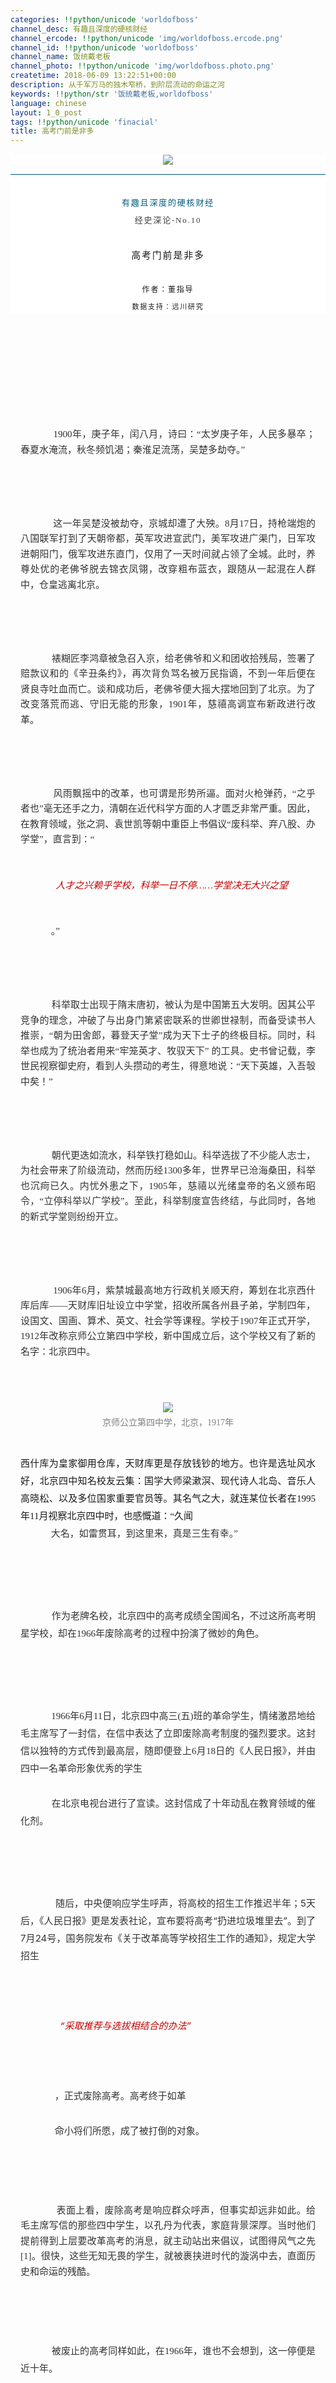 ```yaml
---
categories: !!python/unicode 'worldofboss'
channel_desc: 有趣且深度的硬核财经
channel_ercode: !!python/unicode 'img/worldofboss.ercode.png'
channel_id: !!python/unicode 'worldofboss'
channel_name: 饭统戴老板
channel_photo: !!python/unicode 'img/worldofboss.photo.png'
createtime: 2018-06-09 13:22:51+00:00
description: 从千军万马的独木窄桥，到阶层流动的命运之河
keywords: !!python/str '饭统戴老板,worldofboss'
language: chinese
layout: 1_0_post
tags: !!python/unicode 'finacial'
title: 高考门前是非多
---
```

<div class="rich_media_content" id="js_content">
<section label="Edit by 135editor.com">
<section data-role="outer" label="Powered by 135editor.com" style="">
<section data-role="outer" label="Powered by 135editor.com" style="">
<section class="" powered-by="xiumi.us" style="font-family: 微软雅黑;font-size: 15px;max-width: 100%;box-sizing: border-box;letter-spacing: 1.8px;background-color: rgb(255, 255, 255);word-wrap: break-word !important;">
<p style="text-align: center;">
<img class="" data-ratio="0.7008547008547008" data-src="" data-w="468" src="{{ '/img/3wyMy93vCLJaibAHjN67SkyrMwia6VOxbXficibGuLZmVPKNTcFx1ncWUhJgfrcbZLV2EJeLEC5SUmQ1q67Q7RII1Q..png' | prepend: site.img | replace: '//','/' }}"/>
</p>
</section>
<section class="" powered-by="xiumi.us" style="font-family: 微软雅黑;font-size: 15px;max-width: 100%;box-sizing: border-box;letter-spacing: 1.8px;background-color: rgb(255, 255, 255);word-wrap: break-word !important;">
<section class="" style="margin-top: 6px;margin-bottom: 6px;max-width: 100%;box-sizing: border-box;word-wrap: break-word !important;">
<section class="" style="max-width: 100%;box-sizing: border-box;background-color: rgb(0, 92, 129);height: 1px;word-wrap: break-word !important;">
</section>
</section>
</section>
<section class="" powered-by="xiumi.us" style="font-family: 微软雅黑;font-size: 16px;max-width: 100%;box-sizing: border-box;letter-spacing: 1.8px;background-color: rgb(255, 255, 255);word-wrap: break-word !important;">
<section class="" style="max-width: 100%;box-sizing: border-box;word-wrap: break-word !important;">
<section class="" style="max-width: 100%;box-sizing: border-box;letter-spacing: 1.8px;line-height: 1.5;word-wrap: break-word !important;">
<p style="margin: 5px 16px;max-width: 100%;box-sizing: border-box;min-height: 1em;font-size: 15px;line-height: 1.5em;text-align: center;word-wrap: break-word !important;">
<br/>
</p>
<p style="margin: 5px 16px;max-width: 100%;box-sizing: border-box;min-height: 1em;font-size: 15px;line-height: 1.5em;text-align: center;word-wrap: break-word !important;">
<span style="max-width: 100%;box-sizing: border-box;font-size: 13px;color: #005C81;word-wrap: break-word !important;">
                有趣且深度的硬核财经
               </span>
</p>
<p style="margin: 5px 16px;max-width: 100%;box-sizing: border-box;min-height: 1em;line-height: 1.5em;text-align: center;word-wrap: break-word !important;">
<span style="max-width: 100%;color: #3F3F3F;font-size: 13px;box-sizing: border-box !important;word-wrap: break-word !important;">
                经史深论-No.10
               </span>
</p>
<p style="margin: 5px 16px;max-width: 100%;box-sizing: border-box;min-height: 1em;font-size: 15px;line-height: 1.5em;text-align: center;word-wrap: break-word !important;">
<br/>
</p>
<p style="margin: 5px 16px;max-width: 100%;box-sizing: border-box;min-height: 1em;font-size: 15px;line-height: 1.5em;text-align: center;word-wrap: break-word !important;">
               高考门前是非多
              </p>
<p style="margin: 5px 16px;max-width: 100%;box-sizing: border-box;min-height: 1em;font-size: 15px;line-height: 1.5em;word-wrap: break-word !important;">
<br/>
</p>
<p style="margin: 5px 16px;max-width: 100%;box-sizing: border-box;min-height: 1em;font-size: 15px;line-height: 1.5em;text-align: center;word-wrap: break-word !important;">
<span style="max-width: 100%;box-sizing: border-box;font-size: 12px;word-wrap: break-word !important;">
                作者：董指导
               </span>
</p>
<p style="margin: 5px 16px;max-width: 100%;box-sizing: border-box;min-height: 1em;font-size: 15px;line-height: 1.5em;text-align: center;word-wrap: break-word !important;">
<span style="max-width: 100%;font-size: 11px;letter-spacing: 1.8px;box-sizing: border-box !important;word-wrap: break-word !important;">
                数据支持：远川研究
               </span>
</p>
</section>
</section>
</section>
<p style="font-family: 微软雅黑;font-size: 16px;max-width: 100%;min-height: 1em;box-sizing: border-box !important;word-wrap: break-word !important;">
<br/>
</p>
<p style="font-family: 微软雅黑;font-size: 16px;max-width: 100%;min-height: 1em;box-sizing: border-box !important;word-wrap: break-word !important;">
<br/>
</p>
<p style="font-family: 微软雅黑;font-size: 16px;max-width: 100%;min-height: 1em;box-sizing: border-box !important;word-wrap: break-word !important;">
<br/>
</p>
<p style="font-family: 微软雅黑;font-size: 16px;margin: 5px 16px 10px;line-height: 1.75em;text-align: justify;">
<br/>
</p>
<p style="font-family: 微软雅黑;margin: 5px 16px 10px;line-height: 1.75em;text-align: justify;">
<span style="color: rgb(51, 51, 51);font-size: 15px;white-space: pre-wrap;">
             1900年，庚子年，闰八月，诗曰：“太岁庚子年，人民多暴卒；春夏水淹流，秋冬频饥渴；秦淮足流荡，吴楚多劫夺。”
            </span>
</p>
<p style="font-family: 微软雅黑;margin: 5px 16px 10px;line-height: 1.75em;text-align: justify;">
<br/>
</p>
<p style="font-family: 微软雅黑;margin: 5px 16px 10px;line-height: 1.75em;text-align: justify;">
<span style="color: rgb(51, 51, 51);font-size: 15px;white-space: pre-wrap;">
             这一年吴楚没被劫夺，京城却遭了大殃。8月17日，持枪端炮的八国联军打到了天朝帝都，英军攻进宣武门，美军攻进广渠门，日军攻进朝阳门，俄军攻进东直门，仅用了一天时间就占领了全城。此时，养尊处优的老佛爷脱去锦衣凤翎，改穿粗布蓝衣，跟随从一起混在人群中，仓皇逃离北京。
            </span>
</p>
<p style="font-family: 微软雅黑;margin: 5px 16px 10px;line-height: 1.75em;text-align: justify;">
<br/>
</p>
<p style="font-family: 微软雅黑;margin: 5px 16px 10px;line-height: 1.75em;text-align: justify;">
<span style="color: rgb(51, 51, 51);font-size: 15px;white-space: pre-wrap;">
             裱糊匠李鸿章被急召入京，给老佛爷和义和团收拾残局，签署了赔款议和的《辛丑条约》，再次背负骂名被万民指谪，不到一年后便在贤良寺吐血而亡。谈和成功后，老佛爷便大摇大摆地回到了北京。为了改变落荒而逃、守旧无能的形象，1901年，慈禧高调宣布新政进行改革。
            </span>
</p>
<p style="font-family: 微软雅黑;margin: 5px 16px 10px;line-height: 1.75em;text-align: justify;">
<br/>
</p>
<p style="font-family: 微软雅黑;margin: 5px 16px 10px;line-height: 1.75em;text-align: justify;">
<span style="color: rgb(51, 51, 51);font-size: 15px;white-space: pre-wrap;">
             风雨飘摇中的改革，也可谓是形势所逼。面对火枪弹药，“之乎者也”毫无还手之力，清朝在近代科学方面的人才匮乏非常严重。因此，在教育领域，张之洞、袁世凯等朝中重臣上书倡议“废科举、弃八股、办学堂”，直言到：“
             <span style="color: rgb(192, 0, 0);">
<em>
               人才之兴赖乎学校，科举一日不停……学堂决无大兴之望
              </em>
</span>
             。”
            </span>
</p>
<p style="font-family: 微软雅黑;margin: 5px 16px 10px;line-height: 1.75em;text-align: justify;">
<br/>
</p>
<p style="font-family: 微软雅黑;margin: 5px 16px 10px;line-height: 1.75em;text-align: justify;">
<span style="color: rgb(51, 51, 51);font-size: 15px;white-space: pre-wrap;">
             科举取士出现于隋末唐初，被认为是中国第五大发明。因其公平竞争的理念，冲破了与出身门第紧密联系的世卿世禄制，而备受读书人推崇，“朝为田舍郎，暮登天子堂”成为天下士子的终极目标。同时，科举也成为了统治者用来“牢笼英才、牧驭天下” 的工具。史书曾记载，李世民视察御史府，看到人头攒动的考生，得意地说：“天下英雄，入吾彀中矣！”
            </span>
</p>
<p style="font-family: 微软雅黑;margin: 5px 16px 10px;line-height: 1.75em;text-align: justify;">
<br/>
</p>
<p style="font-family: 微软雅黑;margin: 5px 16px 10px;line-height: 1.75em;text-align: justify;">
<span style="color: rgb(51, 51, 51);font-size: 15px;white-space: pre-wrap;">
             朝代更迭如流水，科举铁打稳如山。科举选拔了不少能人志士，为社会带来了阶级流动，然而历经1300多年，世界早已沧海桑田，科举也沉疴已久。内忧外患之下，1905年，慈禧以光绪皇帝的名义颁布昭令，“立停科举以广学校”。至此，科举制度宣告终结，与此同时，各地的新式学堂则纷纷开立。
            </span>
</p>
<p style="font-family: 微软雅黑;margin: 5px 16px 10px;line-height: 1.75em;text-align: justify;">
<br/>
</p>
<p style="font-family: 微软雅黑;margin: 5px 16px 10px;line-height: 1.75em;text-align: justify;">
<span style="color: rgb(51, 51, 51);font-size: 15px;white-space: pre-wrap;">
             1906年6月，紫禁城最高地方行政机关顺天府，筹划在北京西什库后库——天财库旧址设立中学堂，招收所属各州县子弟，学制四年，设国文、国画、算术、英文、社会学等课程。学校于1907年正式开学，1912年改称京师公立第四中学校，新中国成立后，这个学校又有了新的名字：北京四中。
            </span>
</p>
<p style="font-family: 微软雅黑;margin: 5px 16px 10px;line-height: 1.75em;text-align: justify;">
<br/>
</p>
<p style="font-family: 微软雅黑;font-size: 16px;margin: 5px 16px;text-align: center;line-height: normal;">
<img class="" data-ratio="0.6389891696750902" data-src="" data-w="554" src="{{ '/img/3wyMy93vCLJaibAHjN67SkyrMwia6VOxbXssbvfeU9tbK7tcto8kkqLu8YLZI4KMugclan4VrdJYfUfvwgibwW6ug..png' | prepend: site.img | replace: '//','/' }}"/>
</p>
<p style="font-family: 微软雅黑;font-size: 16px;margin: 5px 16px;text-align: center;line-height: normal;">
<span style="color: rgb(127, 127, 127);font-size: 14px;">
             京师公立第四中学，北京，1917年
            </span>
</p>
<p style="font-family: 微软雅黑;font-size: 16px;margin: 5px 16px 10px;line-height: 1.75em;text-align: justify;">
<br/>
</p>
<p style="font-family: 微软雅黑;font-size: 16px;margin: 5px 16px 10px;line-height: 1.75em;text-align: justify;">
<span style="font-size: 15px;">
             西什库为皇家御用仓库，天财库更是存放钱钞的地方。也许是选址风水好，北京四中知名校友云集：国学大师梁漱溟、现代诗人北岛、音乐人高晓松、以及多位国家重要官员等。其名气之大，就连某位长者在1995年11月视察北京四中时，也感慨道：“久闻
            </span>
<span style="color: rgb(51, 51, 51);font-size: 15px;white-space: pre-wrap;">
             大名，如雷贯耳，到这里来，真是三生有幸。”
            </span>
</p>
<p style="font-family: 微软雅黑;font-size: 16px;margin: 5px 16px 10px;line-height: 1.75em;text-align: justify;">
<br/>
</p>
<p style="font-family: 微软雅黑;font-size: 16px;margin: 5px 16px 10px;line-height: 1.75em;text-align: justify;">
<span style="color: rgb(51, 51, 51);font-size: 15px;white-space: pre-wrap;">
             作为老牌名校，北京四中的高考成绩全国闻名，不过这所高考明星学校，却在1966年废除高考的过程中扮演了微妙的角色。
            </span>
</p>
<p style="font-family: 微软雅黑;font-size: 16px;margin: 5px 16px 10px;line-height: 1.75em;text-align: justify;">
<br/>
</p>
<p style="font-family: 微软雅黑;font-size: 16px;margin: 5px 16px 10px;line-height: 1.75em;text-align: justify;">
<span style="color: rgb(51, 51, 51);font-size: 15px;white-space: pre-wrap;">
             1966年6月11日，北京四中高三(五)班的革命学生，情绪激昂地给毛主席写了一封信，在信中表达了立即废除高考制度的强烈要求。这封信以独特的方式传到最高层，随即便登上6月18日的《人民日报》，并由四中一名革命形象优秀的学生
            </span>
<span style="color: rgb(51, 51, 51);font-size: 15px;white-space: pre-wrap;">
             在北京电视台进行了宣读。这封信成了十年动乱在教育领域的催化剂。
            </span>
</p>
<p style="font-family: 微软雅黑;font-size: 16px;margin: 5px 16px 10px;line-height: 1.75em;text-align: justify;">
<br/>
</p>
<p style="font-size: 16px;margin: 5px 16px 10px;line-height: 1.75em;text-align: justify;">
<span style="color: rgb(51, 51, 51);font-size: 15px;white-space: pre-wrap;">
             随后，中央便响应学生呼声，将高校的招生工作推迟半年；5天后，《人民日报》更是发表社论，宣布要将高考“扔进垃圾堆里去”。到了7月24号，国务院发布《关于改革高等学校招生工作的通知》，规定大学招生
            </span>
<span style="color: rgb(51, 51, 51);font-size: 15px;white-space: pre-wrap;">
<span style="font-size: 15px;white-space: pre-wrap;color: rgb(192, 0, 0);">
<em>
               “采取推荐与选拔相结合的办法”
              </em>
</span>
</span>
<span style="color: rgb(51, 51, 51);font-size: 15px;white-space: pre-wrap;">
             ，正式废除高考。高考终于如革
            </span>
<span style="color: rgb(51, 51, 51);font-size: 15px;white-space: pre-wrap;">
             命小将们所愿，成了被打倒的对象。
            </span>
</p>
<p style="font-family: 微软雅黑;font-size: 16px;margin: 5px 16px 10px;line-height: 1.75em;text-align: justify;">
<br/>
</p>
<p style="font-family: 微软雅黑;margin: 5px 16px 10px;line-height: 1.75em;text-align: justify;">
<span style="color:#333333;">
<span style="font-size: 15px;white-space: pre-wrap;">
              表面上看，废除高考是响应群众呼声，但事实却远非如此。给毛主席写信的那些四中学生，以孔丹为代表，家庭背景深厚。当时他们提前得到上层要改革高考的消息，就主动站出来倡议，试图得风气之先[1]。很快，这些无知无畏的学生，就被裹挟进时代的漩涡中去，直面历史和命运的残酷。
             </span>
</span>
</p>
<p style="font-family: 微软雅黑;font-size: 16px;margin: 5px 16px 10px;line-height: 1.75em;text-align: justify;">
<br/>
</p>
<p style="font-family: 微软雅黑;font-size: 16px;margin: 5px 16px 10px;line-height: 1.75em;text-align: justify;">
<span style="color: rgb(51, 51, 51);font-size: 15px;white-space: pre-wrap;">
             被废止的高考同样如此，在1966年，谁也不会想到，这一停便是近十年。
            </span>
</p>
<p style="font-family: 微软雅黑;font-size: 16px;margin: 5px 16px 10px;line-height: 1.75em;text-align: justify;">
<br/>
</p>
<p style="font-family: 微软雅黑;font-size: 16px;margin: 5px 16px 10px;line-height: 1.75em;text-align: justify;">
<br/>
</p>
<p style="font-family: 微软雅黑;font-size: 16px;margin: 5px 16px 10px;line-height: 1.75em;text-align: justify;">
<br/>
</p>
<p style="font-family: 微软雅黑;margin: 5px 16px 10px;text-align: center;line-height: normal;">
<span style="color:#c00000;">
<span style="font-size: 15px;">
              1
             </span>
</span>
</p>
<p style="font-family: 微软雅黑;font-size: 16px;margin: 5px 16px 10px;line-height: normal;">
<br/>
</p>
<p style="font-family: 微软雅黑;font-size: 16px;margin: 5px 16px 10px;line-height: normal;">
<br/>
</p>
<p style="font-family: 微软雅黑;font-size: 16px;margin: 5px 16px 10px;line-height: 1.75em;text-align: justify;">
<br/>
</p>
<p style="font-family: 微软雅黑;font-size: 16px;margin: 5px 1em 10px;text-align: justify;line-height: 1.75em;">
<span style="font-size: 15px;">
             1977年7月21日，邓小平正式恢复职务，便迅速在8月4日召开了一场“科学和教育工作座谈会”。
            </span>
</p>
<p style="font-family: 微软雅黑;font-size: 16px;margin: 5px 1em 10px;text-align: justify;line-height: 1.75em;">
<br/>
</p>
<p style="font-family: 微软雅黑;font-size: 16px;margin: 5px 1em 10px;text-align: justify;line-height: 1.75em;">
<span style="font-size: 15px;">
             座谈会邀请的大多数是科教界名人，武汉大学的副教授查全性，也被邀请到会。査全性研究方向是电化学，其著作《电极过程动力学导论》堪称电化学的“圣经”，被无数学生跪啃。点名邀请他的正是时任高等教育司司长的刘道玉，而此时査全性并不知道，刘道玉居然是比自己晚八年毕业的化学系师弟。
            </span>
</p>
<p style="font-family: 微软雅黑;font-size: 16px;margin: 5px 16px 10px;line-height: 1.75em;text-align: justify;">
<br/>
</p>
<p style="font-family: 微软雅黑;margin: 5px 1em 10px;line-height: 1.75em;text-align: justify;">
<span style="font-size: 15px;">
             当査全性在座谈会上听到邓小平批评清华新生文化素质差，被强烈刺激到了，于是主动发言，狂批当时的招生制度并谏言恢复高考，言辞激烈。
            </span>
</p>
<p style="font-family: 微软雅黑;margin: 5px 1em 10px;line-height: 1.75em;text-align: justify;">
<span style="font-size: 15px;">
</span>
</p>
<p style="font-family: 微软雅黑;margin: 5px 1em 10px;line-height: 1.75em;text-align: justify;">
<span style="font-size: 15px;">
             在十年动乱期间，高校的招生工作主要依靠 “自愿报考，群众推荐，领导批准，学校复查”十六字方针。这里面，
             <span style="font-size: 15px;text-align: justify;">
              “领导批准”自然成为了最硬的指标。
             </span>
</span>
</p>
<p style="font-family: 微软雅黑;margin: 5px 1em 10px;line-height: 1.75em;text-align: justify;">
<br/>
</p>
<p style="font-family: 微软雅黑;margin: 5px 1em 10px;line-height: 1.75em;text-align: justify;">
<span style="font-size: 15px;">
             这葫芦里到底是什么药，见惯了此类套路的老百姓心里是有B数的。1973年，日后创办万科的王石从军队复员，来到郑州铁路局水电段做工人，彼时他父亲正在柳州铁路局担任领导。工作不到一年后，工人王石就拿到了整个郑州局两个推荐上大学名额中的一个，顺利入读兰州铁道学院，你说巧不巧？
            </span>
</p>
<p style="font-family: 微软雅黑;margin: 5px 1em 10px;line-height: 1.75em;text-align: justify;">
<span style="font-size: 15px;">
</span>
</p>
<p style="font-family: 微软雅黑;margin: 5px 1em 10px;line-height: 1.75em;text-align: justify;">
<span style="font-size: 15px;">
             査全性在会上郑重建议：“只争朝夕，今年能办的事就不要拖到明年办。”他的话准确而有力地击中了邓小平的心弦。在开会之
            </span>
<span style="font-size: 15px;">
             前，邓小平已经计划从1978年起恢复高考，而专家们对高考的强烈期待，更是给了他充足的信心。总设计师当机立断，让坐在旁边的教育部长刘西尧追回已经发出的招生文件，重新组织统一考试。
            </span>
</p>
<p style="font-family: 微软雅黑;margin: 5px 1em 10px;line-height: 1.75em;text-align: justify;">
<br/>
</p>
<p style="font-family: 微软雅黑;margin: 5px 1em 10px;line-height: 1.75em;text-align: justify;">
<span style="font-size: 15px;">
             为了筹备这次考试，教育部硬生生地把1977年的高考，从8月份推迟到了12月份举行，也这是新中国成立之后唯一的一次在冬天举行的高考。另外，教育部的官员们发现整个国家居然连印试卷的纸都不够用，国家紧急抽调印刷《毛泽东选集》第五卷的纸张，才把高考试卷印出来。
            </span>
</p>
<p style="font-family: 微软雅黑;margin: 5px 1em 10px;line-height: 1.75em;text-align: justify;">
<br/>
</p>
<p style="font-family: 微软雅黑;margin: 5px 1em 10px;line-height: 1.75em;text-align: justify;">
<span style="font-size: 15px;">
             昔日领袖的思想语录，变成一张张考卷，承载着被耽误青春的一代青年们的希望，发往全国各地。
            </span>
</p>
<p style="font-family: 微软雅黑;margin: 5px 1em 10px;line-height: 1.75em;text-align: justify;">
<span style="font-size: 15px;">
</span>
</p>
<p style="font-family: 微软雅黑;margin: 5px 1em 10px;line-height: 1.75em;text-align: justify;">
<span style="font-size: 15px;">
             十年积压，使1977的高考成为中国竞争最激烈的一届，报考人数是570万，录取考生27.3万，4.7%成为了高考历史上最低的录取率。尽管如此，对于广大学生而言，这仍是一股暖流。1984年，这批赶上了改变命运第一次机遇的大学生们，在国庆阅兵时打出了“小平您好”的标语。
            </span>
</p>
<p style="font-family: 微软雅黑;margin: 5px 1em 10px;line-height: 1.75em;text-align: justify;">
<br/>
</p>
<p style="font-family: 微软雅黑;margin: 5px 1em 10px;line-height: 1.75em;text-align: justify;">
<span style="font-size: 15px;">
             历代王朝的经验告诉我们，“开科取士”是稳定和笼络全国知识青年的最有效手段。而对于邓小平而言，1977年恢复高考，已经不是他第一次试图修复这套阶层流动机制了。
            </span>
</p>
<p style="font-family: 微软雅黑;margin: 5px 1em 10px;line-height: 1.75em;text-align: justify;">
<span style="font-size: 15px;">
</span>
</p>
<p style="font-family: 微软雅黑;margin: 5px 1em 10px;line-height: 1.75em;text-align: justify;">
<span style="font-size: 15px;">
             早在1973年，邓小平从江西回到北京主持国务院工作，便对采取推荐和选拔工农兵上大学的规定进行了修订，增加了“文化考试”的内容，试图恢复用知识选拔人才的制度。这时候出现了两个代表性的人物：
             <em>
<span style="font-size: 15px;color: rgb(192, 0, 0);">
               “白卷英雄”张铁生
              </span>
</em>
             和
             <em>
<span style="font-size: 15px;color: rgb(192, 0, 0);">
               “满分落榜”沈志华
              </span>
</em>
             。
            </span>
</p>
<p style="font-family: 微软雅黑;margin: 5px 1em 10px;line-height: 1.75em;text-align: justify;">
<br/>
</p>
<p style="font-family: 微软雅黑;margin: 5px 1em 10px;line-height: 1.75em;text-align: justify;">
<span style="font-size: 15px;">
             1973年，正在辽宁省
             <span style="font-size: 15px;text-align: justify;">
              兴城县
             </span>
             白塔公社枣山大队插队的张铁生，凭借一向突出的表现，赢得了这一年这次参加大学招生文化考试的机会。
            </span>
<span style="font-size: 15px;">
             由于张铁生从初中毕业后便中断学习，参加了劳动，因此，在最后一场理化考试中，整张试卷题他只会做3道小题，其余一片空白。
            </span>
</p>
<p style="font-family: 微软雅黑;margin: 5px 1em 10px;line-height: 1.75em;text-align: justify;">
<br/>
</p>
<p style="text-align: center;">
<img class="" data-copyright="0" data-ratio="0.66" data-s="300,640" data-src="" data-type="jpeg" data-w="500" src="{{ '/img/3wyMy93vCLJaibAHjN67SkyrMwia6VOxbXiagdsZ4iaw9U4tC2Ng8OZs7icFOnlIcK6jkZsFQScr3GVFjYjM23qBkPg.jpeg' | prepend: site.img | replace: '//','/' }}" style=""/>
</p>
<p style="text-align: center;">
<span style="color: rgb(127, 127, 127);font-family: 微软雅黑;text-align: center;font-size: 15px;">
             白卷英雄张铁生
            </span>
<span style="color: rgb(127, 127, 127);font-family: 微软雅黑;font-size: 14px;text-align: center;">
             ，辽宁，1974年
            </span>
</p>
<p style="font-family: 微软雅黑;margin: 5px 1em 10px;line-height: 1.75em;text-align: justify;">
<br/>
</p>
<p style="font-family: 微软雅黑;margin: 5px 1em 10px;line-height: 1.75em;text-align: justify;">
<span style="font-size: 15px;">
             但是，为了把握这次考试机会，他在考卷背面给“尊敬的领导”写了一封信：“今天的物理化学考题，虽然很浅，但我印象也浅，有两天的复习时间，我是能有保证把它答满分。我所理想和要求的，希望各级领导在这次入考学生之中，能对我这个小队长加以考虑为盼！”
            </span>
</p>
<p style="font-family: 微软雅黑;margin: 5px 1em 10px;line-height: 1.75em;text-align: justify;">
<span style="font-size: 15px;">
</span>
</p>
<p style="font-family: 微软雅黑;margin: 5px 1em 10px;line-height: 1.75em;text-align: justify;">
<span style="font-size: 15px;">
             这分明是一张“我强有实力，我弱有原因“的“感情牌”。然而，这封信却被四人帮利用，删改之后成为了一张批斗邓小平的“政治牌”。之后，张铁生受到了江青的接待，被选为人大常委，到处做报告，做演讲，以“白卷英雄”的方式改变了自己的命运。邓小平和文化考试也被批为“资产阶级向无产阶级的反扑、反攻倒算”，再次受到冷落。
            </span>
</p>
<p style="font-family: 微软雅黑;margin: 5px 1em 10px;line-height: 1.75em;text-align: justify;">
<span style="font-size: 15px;">
</span>
</p>
<p style="font-family: 微软雅黑;margin: 5px 1em 10px;line-height: 1.75em;text-align: justify;">
<span style="font-size: 15px;">
             电影《决裂》很好地展现了这一段招生历史。一名大学校长前往农村招生，当场录取了一位读过一年初中的公社铁匠等，并高举着铁匠的双手倡议到：
            </span>
<em style="color: rgb(192, 0, 0);text-align: center;">
<span style="font-size: 15px;">
              这一手老茧，就是上大学的资格。
             </span>
</em>
<span style="font-size: 15px;">
             这句话在几十年后的理工科学生听来，别有一番滋味，他们一直认为：先有了上大学的资格，才会练就一手老茧。
            </span>
</p>
<p style="font-family: 微软雅黑;font-size: 16px;margin: 5px 16px 10px;line-height: 1.75em;text-align: justify;">
<br/>
</p>
<p style="font-family: 微软雅黑;font-size: 16px;margin: 5px 16px;text-align: center;line-height: normal;">
<img class="" data-ratio="0.7008547008547008" data-src="" data-w="468" src="{{ '/img/3wyMy93vCLJaibAHjN67SkyrMwia6VOxbXficibGuLZmVPKNTcFx1ncWUhJgfrcbZLV2EJeLEC5SUmQ1q67Q7RII1Q..png' | prepend: site.img | replace: '//','/' }}"/>
</p>
<p style="font-family: 微软雅黑;font-size: 16px;margin: 5px 16px;text-align: center;line-height: normal;">
<span style="color: rgb(127, 127, 127);font-family: 微软雅黑;font-size: 14px;text-align: center;">
<span style="font-family: 微软雅黑;font-size: 15px;text-align: justify;">
              《决裂》
             </span>
             ，李文化，1975年
            </span>
</p>
<p style="font-family: 微软雅黑;font-size: 16px;margin: 5px 16px 10px;line-height: 1.75em;text-align: justify;">
<span style="color: rgb(127, 127, 127);font-family: 微软雅黑;font-size: 14px;text-align: center;">
<br/>
</span>
</p>
<p style="font-family: 微软雅黑;margin: 5px 1em 10px;line-height: 1.75em;text-align: justify;">
<span style="font-size: 15px;">
             这一年高分考生成为了烫手山芋，无校敢收。毕业于北京四中的高分少年沈志华便是其中之一。
            </span>
</p>
<p style="font-family: 微软雅黑;margin: 5px 1em 10px;line-height: 1.75em;text-align: justify;">
<br/>
</p>
<p style="font-family: 微软雅黑;margin: 5px 1em 10px;line-height: 1.75em;text-align: justify;">
<span style="font-size: 15px;">
             当年他报考清华大学，各门功课都考了京津唐电力系统的第一名，数学单科满分。清华大学招生办的老师亲自上门，说沈志华你考得太好了，现在就缺你这样的人才。然而，等待沈志华的不是录取，而是被批，“你考得这么好，就是‘白专’道路。还会英语，崇洋媚外。”而厂里有个四门功课共考15分的工人最终上了清华。
            </span>
</p>
<p style="font-family: 微软雅黑;margin: 5px 1em 10px;line-height: 1.75em;text-align: justify;">
<br/>
</p>
<p style="font-family: 微软雅黑;margin: 5px 1em 10px;line-height: 1.75em;text-align: justify;">
<span style="font-size: 15px;">
             倒回到1966年，沈志华正在北京四中读初三，比给毛主席写信废止高考的学长孔丹矮了三级，但两人的命运却很类似：文革开始后，沈志华去外地串联了一圈，回家后发现自己母亲被抓了，父亲也
            </span>
<span style="font-size: 15px;">
             被审查；孔丹比他更惨，父亲孔原是中央调查部部长，被四人帮投入监狱，母亲许明是周恩来秘书，服安眠药自杀。
            </span>
</p>
<p style="font-family: 微软雅黑;margin: 5px 1em 10px;line-height: 1.75em;text-align: justify;">
<span style="font-size: 15px;">
</span>
</p>
<p style="font-family: 微软雅黑;margin: 5px 1em 10px;line-height: 1.75em;text-align: justify;">
<span style="font-size: 15px;">
             只有被裹挟进历史中，一个人才会知道个体命运的脆弱，在北京四中革命小将写出那封倡议废止高考的信时，他们并不知道自己的命运也会被反噬。
            </span>
</p>
<p style="font-family: 微软雅黑;margin: 5px 1em 10px;line-height: 1.75em;text-align: justify;">
<span style="font-size: 15px;">
<br/>
</span>
</p>
<p style="font-family: 微软雅黑;margin: 5px 1em 10px;line-height: 1.75em;text-align: justify;">
<span style="font-size: 15px;">
             孔丹和沈志华因为十年动乱，都没有读过大学，他们在动乱结束后，都直接考上了中国社科院的研究生，前者师从经济学家吴敬琏，最后做到中信集团董事长；后者师从历史学家齐世荣，成为一名著名的历史学者。
            </span>
<span style="font-size: 15px;">
             而昔日“白卷英雄”张铁生，则足足做了十五年的牢。
            </span>
</p>
<p style="font-family: 微软雅黑;margin: 5px 1em 10px;line-height: 1.75em;text-align: justify;">
<br/>
</p>
<p style="font-family: 微软雅黑;margin: 5px 1em 10px;line-height: 1.75em;text-align: justify;">
<span style="font-size: 15px;">
</span>
</p>
<p style="font-family: 微软雅黑;margin: 5px 1em 10px;line-height: 1.75em;text-align: justify;">
<br/>
</p>
<p style="font-family: 微软雅黑;margin: 5px 1em 10px;line-height: 1.75em;text-align: center;">
<span style="font-size: 15px;color: rgb(192, 0, 0);">
             2
            </span>
</p>
<p style="font-family: 微软雅黑;margin: 5px 1em 10px;line-height: 1.75em;text-align: justify;">
<span style="font-size: 15px;">
</span>
</p>
<p style="font-family: 微软雅黑;margin: 5px 1em 10px;line-height: 1.75em;text-align: justify;">
<br/>
</p>
<p style="font-family: 微软雅黑;margin: 5px 1em 10px;line-height: 1.75em;text-align: justify;">
<br/>
</p>
<p style="font-family: 微软雅黑;margin: 5px 1em 10px;line-height: 1.75em;text-align: justify;">
<span style="font-size: 15px;">
             1978年5月，北京电影学院开始招收第一批本科生，包括摄影专业。此时张艺谋正在陕西第八棉纺织厂工会，负责海报、拍照等宣传工作。这一年张艺谋28岁，超过年限的他仅报名就很折腾。两次前往北京报名，两次碰壁。幸而作品获得了专家和领导的好评，但是也在文化部十余次重要批示下，北影摄影系才破格录取了张艺谋，允许其旁听。
            </span>
</p>
<p style="font-family: 微软雅黑;margin: 5px 1em 10px;line-height: 1.75em;text-align: justify;">
<span style="font-size: 15px;">
</span>
</p>
<p style="font-family: 微软雅黑;margin: 5px 1em 10px;line-height: 1.75em;text-align: justify;">
<span style="font-size: 15px;">
             当多年后被问到为何如此坚定时，张艺谋坦然到：“
             <span style="font-size: 15px;text-align: justify;">
              其实，我当初想要上大学的目的很简单，就是为了谋出路，再实际点儿说就是得到免费教育，包分配。只要是大学生出身，地位就不一样。1982年，我从学校毕业，被分配到广西电影制片厂。这时候，我的人生才再次开始。
             </span>
             ”
            </span>
</p>
<p style="font-family: 微软雅黑;margin: 5px 1em 10px;line-height: 1.75em;text-align: justify;">
<span style="font-size: 15px;">
</span>
</p>
<p style="font-family: 微软雅黑;margin: 5px 1em 10px;line-height: 1.75em;text-align: justify;">
<span style="font-size: 15px;">
             诚然，1951年，我国实行计划经济时代，高等教育也是如此。国家明确规定
             <em>
<span style="font-size: 15px;color: rgb(192, 0, 0);">
               “高等学校的学生费用由国家承担，毕业的工作也由政府分配”
              </span>
</em>
             。而1983年出台的部分高校定向招生定向分配，更是让考生拿到录取通知书，就知道工作单位，可以从容安排学区房、对象等人生大事。
            </span>
</p>
<p style="font-family: 微软雅黑;margin: 5px 1em 10px;line-height: 1.75em;text-align: justify;">
<span style="font-size: 15px;">
</span>
</p>
<p style="font-family: 微软雅黑;margin: 5px 1em 10px;line-height: 1.75em;text-align: justify;">
<span style="font-size: 15px;">
             上学不花钱，毕业包分配，还能混干部，这使得高考成为了亮闪闪的金拱门，但这种好日子没持续多少久。
            </span>
</p>
<p style="font-family: 微软雅黑;margin: 5px 1em 10px;line-height: 1.75em;text-align: justify;">
<br/>
</p>
<p style="font-family: 微软雅黑;margin: 5px 1em 10px;line-height: 1.75em;text-align: justify;">
<span style="font-size: 15px;">
             首先退出历史舞台的是“包分配”。1993年，国务院出台了《中国教育改革和发展纲要》，强调推行“自主择业”的就业制度。1994年国务院、1995年教委均再次出台了实施意见，推动决心之大可见一斑。到了1996年，“包分配”被正式取消。
            </span>
</p>
<p style="font-family: 微软雅黑;margin: 5px 1em 10px;line-height: 1.75em;text-align: justify;">
<span style="font-size: 15px;">
</span>
</p>
<p style="font-family: 微软雅黑;margin: 5px 1em 10px;line-height: 1.75em;text-align: justify;">
<span style="font-size: 15px;">
             接下来取消的就是“免学费”。从1979年起国家财政便处于长期的赤字状态，开源节流已经成为各部门领导的重要思考内容，教育行业也不例外。
            </span>
<span style="font-size: 15px;">
             1984年，高校实行了收费接受委托培养学生的计划，而1985年则推出了接受分数偏低自费生的“双轨制”，开始摸索起收费办学的路子来。
            </span>
</p>
<p style="font-family: 微软雅黑;margin: 5px 1em 10px;line-height: 1.75em;text-align: justify;">
<br/>
</p>
<p style="font-family: 微软雅黑;margin: 5px 1em 10px;line-height: 1.75em;text-align: justify;">
<span style="font-size: 15px;">
<img class="" data-ratio="0.5786924939467313" data-src="" data-w="826" src="{{ '/img/3wyMy93vCLJaibAHjN67SkyrMwia6VOxbX9NCl7WevqnvpBHEQSKD3XDaCCrSLIGsRob8bUoSicWic9TvZGzeiaJn4A..png' | prepend: site.img | replace: '//','/' }}" title=""/>
</span>
</p>
<p style="font-family: 微软雅黑;margin: 5px 1em 10px;line-height: 1.75em;text-align: justify;">
<br/>
</p>
<p style="font-family: 微软雅黑;margin: 5px 1em 10px;line-height: 1.75em;text-align: justify;">
<span style="font-size: 15px;">
             钱能解决的地方必然有腐败和争议。自费生很快也受到了社会的舆论压力，“分数不够用钱来凑”，“上大学靠爸爸”的口号也再次流传起来。但这不是事儿，主要矛盾仍是大学缺钱，财政力薄。于是，在1993年的纲要中提出，“高等教育非义务教育，学生上大学均应交费”，并在1998年的《高等教育法》中以法律确认。
            </span>
</p>
<p style="font-family: 微软雅黑;margin: 5px 1em 10px;line-height: 1.75em;text-align: justify;">
<span style="font-size: 15px;">
</span>
</p>
<p style="font-family: 微软雅黑;margin: 5px 1em 10px;line-height: 1.75em;text-align: justify;">
<span style="font-size: 15px;">
             依法收费成为了学校的圣旨，潘多拉盒子一旦被打开就无法控制。
            </span>
</p>
<p style="font-family: 微软雅黑;margin: 5px 1em 10px;line-height: 1.75em;text-align: justify;">
<br/>
</p>
<p style="font-family: 微软雅黑;margin: 5px 1em 10px;line-height: 1.75em;text-align: justify;">
<span style="font-size: 15px;">
             1992年公立高校计划内学生的学费为208元/人（计划内国家负责），新规出台的当年全国高校学费平均便达到了610元/人，而2015年更
            </span>
<span style="font-size: 15px;">
             是达到了5000元/人，较1992年增长24倍。而同时期人均GDP从2334元增长到50251元，增长21.5倍；农村人均年收入从784元增长
            </span>
<span style="font-size: 15px;">
             到10772元，增长13.7倍；城镇人均年收入从2026元增长到31195元，增长15.4倍。
            </span>
</p>
<p style="font-family: 微软雅黑;margin: 5px 1em 10px;line-height: 1.75em;text-align: justify;">
<span style="font-size: 15px;">
</span>
</p>
<p style="font-family: 微软雅黑;margin: 5px 1em 10px;line-height: 1.75em;text-align: justify;">
<span style="font-size: 15px;">
<img class="" data-ratio="0.58125" data-src="" data-w="800" src="{{ '/img/3wyMy93vCLJaibAHjN67SkyrMwia6VOxbXkz7wibCvB7nPVBG6U0apKcSztB8Pl3VcYP6gU2ZhaLOxxICZAMc7PKA..png' | prepend: site.img | replace: '//','/' }}" title=""/>
</span>
</p>
<p style="font-family: 微软雅黑;margin: 5px 1em 10px;line-height: 1.75em;text-align: justify;">
<br/>
</p>
<p style="font-family: 微软雅黑;margin: 5px 1em 10px;line-height: 1.75em;text-align: justify;">
<span style="font-size: 15px;">
             也就是说， 从1992年的农村大学生上学不花钱，发展到了2015年一个农村家庭全家不吃不喝不动弹的情况下，才能供一个大学生在大学里蹲着不吃不喝不动弹两年。
            </span>
</p>
<p style="font-family: 微软雅黑;font-size: 16px;margin: 5px 1em 10px;line-height: 1.75em;text-align: justify;">
<br/>
</p>
<p style="font-family: 微软雅黑;margin: 5px 1em 10px;line-height: 1.75em;text-align: justify;">
<span style="font-size: 15px;">
             但毕竟，在90年代的大部分时间里，大学生仍然是稀缺资源，是社会公认的“天之骄子”，高考也只是从“统包统配”的
             <em>
<span style="font-size: 15px;color: rgb(192, 0, 0);">
               金拱门
              </span>
</em>
             ，降格为“花钱上学、花心思找工作”的
            </span>
<span style="font-size: 15px;">
<em>
<span style="font-size: 15px;color: rgb(192, 0, 0);">
               银拱门
              </span>
</em>
</span>
<span style="font-size: 15px;">
             ，大学毕业依然
            </span>
<span style="font-size: 15px;">
             是从农村户口转为城市户口的最佳途径，无数贫寒子弟依靠高考实现了阶层跃迁。
            </span>
</p>
<p style="font-family: 微软雅黑;margin: 5px 1em 10px;line-height: 1.75em;text-align: justify;">
<br/>
</p>
<p style="font-family: 微软雅黑;margin: 5px 1em 10px;line-height: 1.75em;text-align: justify;">
<span style="font-size: 15px;">
             但在90年代末，高考含金量还得再降一格，变成
             <em>
<span style="font-size: 15px;color: rgb(192, 0, 0);">
               铁拱门
              </span>
</em>
             。促成这一转变的关键词有两个：教育产业化和扩招。
            </span>
</p>
<p style="font-family: 微软雅黑;margin: 5px 1em 10px;line-height: 1.75em;text-align: justify;">
<br/>
</p>
<p style="font-family: 微软雅黑;margin: 5px 1em 10px;line-height: 1.75em;text-align: justify;">
<br/>
</p>
<p style="font-family: 微软雅黑;margin: 5px 1em 10px;line-height: 1.75em;text-align: justify;">
<br/>
</p>
<p style="font-family: 微软雅黑;margin: 5px 1em 10px;line-height: 1.75em;text-align: center;">
<span style="font-size: 15px;color: rgb(192, 0, 0);">
             3
            </span>
</p>
<p style="font-family: 微软雅黑;margin: 5px 1em 10px;line-height: 1.75em;text-align: justify;">
<span style="font-size: 15px;">
</span>
</p>
<p style="font-family: 微软雅黑;margin: 5px 1em 10px;line-height: 1.75em;text-align: justify;">
<br/>
</p>
<p style="font-family: 微软雅黑;margin: 5px 1em 10px;line-height: 1.75em;text-align: justify;">
<br/>
</p>
<p style="font-family: 微软雅黑;margin: 5px 1em 10px;line-height: 1.75em;text-align: justify;">
<span style="font-size: 15px;">
             1997年7月，亚洲金融危机爆发。中国虽受影响但坚持人民币不贬值，不贬值就要承担出口下滑的经济压力。而为维护外部大局承压就必须靠内部肌肉来支撑，但为了遏制1992年下半年经济的四高四热现象，国内近几年采取了紧缩的政策。因此，扩大内需，让老百姓花钱成为了当局日思夜想的大事。
            </span>
</p>
<p style="font-family: 微软雅黑;margin: 5px 1em 10px;line-height: 1.75em;text-align: justify;">
<br/>
</p>
<p style="font-family: 微软雅黑;margin: 5px 1em 10px;line-height: 1.75em;text-align: justify;">
<span style="font-size: 15px;">
             1998年10月，在亚洲开发银行担任经济学家的汤敏和其妻子左小蕾，向高层提交了一份
             <em>
<span style="font-size: 15px;color: rgb(192, 0, 0);">
               “扩大高等教育招生规模”
              </span>
</em>
             的建议。汤敏认为和发达国家的35%的高等教育毛入学率相比，我国仅为5%，存在显著的提升空间，而让父母为子女教育花钱是符合中国传统思想的。这一提议受到了领导人的高度重视。
            </span>
</p>
<p style="font-family: 微软雅黑;margin: 5px 1em 10px;line-height: 1.75em;text-align: justify;">
<span style="font-size: 15px;">
</span>
</p>
<p style="font-family: 微软雅黑;margin: 5px 1em 10px;line-height: 1.75em;text-align: justify;">
<span style="font-size: 15px;">
             此时，国企改革也在如火如荼的开展，大批员工下岗。扩招，既能减少社会就业冲突，又能增加下岗员工家庭责任压力，毕竟家庭责任是社会稳定的重要因素。因此，1999年6月，国务院宣布了高校扩招政策。
            </span>
</p>
<p style="font-family: 微软雅黑;margin: 5px 1em 10px;line-height: 1.75em;text-align: justify;">
<span style="font-size: 15px;">
</span>
</p>
<p style="font-family: 微软雅黑;margin: 5px 1em 10px;line-height: 1.75em;text-align: justify;">
<span style="font-size: 15px;">
             扩招政策带来的显性收益非常显著，1999年高考录取率从1998年的33.8%，直接飙升到了55.6%，2017年更是达到了75%。而全国教育学杂费收入（含中小学教育）更从3697亿元飙升到了2015年的43174亿元，增长11.7倍，这一数据还尚未剔除从2006年起中小学不再对义务教育收取学杂费的影响。而同时期国内GDP则从8.5万亿增长到69万亿，才增长8倍。
            </span>
</p>
<p style="font-family: 微软雅黑;margin: 5px 1em 10px;line-height: 1.75em;text-align: justify;">
<span style="font-size: 15px;">
</span>
</p>
<p style="font-family: 微软雅黑;margin: 5px 1em 10px;line-height: 1.75em;text-align: justify;">
<span style="font-size: 15px;">
             2008年之后，人们开始重新审视这一政策的初衷与结果。一方面，就业压力陡增。扩招比例最快的3个专业是经管、教育和文学，规模扩大了十倍，而人文社科类就业难度原本就比工科大，现在更是雪上加霜。
             <span style="font-size: 15px;text-align: justify;">
              另一方面，教育资源也严重不足：学生/教师比从1999年的8.4增加到2015年的17，以至于教育部规定：不给本科生上课就不能评为教授。
             </span>
</span>
</p>
<p style="font-family: 微软雅黑;margin: 5px 1em 10px;line-height: 1.75em;text-align: justify;">
<br/>
</p>
<p style="font-family: 微软雅黑;margin: 5px 1em 10px;line-height: 1.75em;text-align: justify;">
<span style="font-size: 15px;">
             而为了解决就业压力，教育部再次启动了“用时间换空间的战术”，2009年开始对研究生扩招，颇具中国特色。
            </span>
</p>
<p style="font-family: 微软雅黑;margin: 5px 1em 10px;line-height: 1.75em;text-align: justify;">
<br/>
</p>
<p style="font-family: 微软雅黑;margin: 5px 1em 10px;text-align: justify;line-height: 1.75em;">
<span style="font-size: 15px;">
             一些舆论也纷纷指责被誉为“扩招之父”的汤敏，汤敏辩解到，“我们提出三年扩大一倍，没想到扩大了五倍。”汤敏正是在1977年高考恢复的受益者，当年他以南宁数学教师的身份参加了高考，并顺利考入武汉大学数学系，妻子左小蕾正是其同班同学。
            </span>
</p>
<p style="font-family: 微软雅黑;margin: 5px 1em 10px;text-align: justify;line-height: 1.75em;">
<br/>
</p>
<p style="font-family: 微软雅黑;margin: 5px 1em 10px;text-align: justify;line-height: 1.75em;">
<span style="font-size: 15px;">
             高校扩招就跟A股扩容一样，太急躁了就会降低质量，真正出钱的人还不一定捞得到实惠。因此
            </span>
<span style="font-size: 15px;">
             虽然都来自于武汉大学，但刘查师兄弟“联手”提议的恢复高考，被无数学子称赞。而汤左夫妻档提议的扩招，却引来争议，褒贬不一，这也许跟出发点的单纯度有关。
            </span>
</p>
<p style="font-family: 微软雅黑;margin: 5px 1em 10px;text-align: justify;line-height: 1.75em;">
<br/>
</p>
<p style="font-family: 微软雅黑;margin: 5px 1em 10px;text-align: justify;line-height: 1.75em;">
<span style="font-size: 15px;text-align: justify;">
             急速扩招之后的高考，褪色成了铁拱门。无数大学生在毕业时，并没有感觉是自己上了大学，而是感慨道：“大学提了提裤子，对我说：你可以走了，但把青春和金钱留下。”
            </span>
</p>
<p style="font-family: 微软雅黑;margin: 5px 1em 10px;text-align: justify;line-height: 1.75em;">
<br/>
</p>
<p style="font-family: 微软雅黑;margin: 5px 1em 10px;line-height: 1.75em;text-align: justify;">
<br/>
</p>
<p style="margin: 5px 1em 10px;line-height: 1.75em;text-align: center;">
<span style="color:#c00000;">
<span style="font-size: 15px;">
              4
             </span>
</span>
</p>
<p style="margin: 5px 1em 10px;line-height: 1.75em;text-align: justify;">
<span style="font-size: 15px;">
</span>
</p>
<p style="margin: 5px 1em 10px;line-height: 1.75em;text-align: justify;">
<br/>
</p>
<p style="font-family: 微软雅黑;margin: 5px 1em 10px;line-height: 1.75em;text-align: justify;">
<span style="font-size: 15px;">
             2000年4月，已经名扬全国的韩寒，宣布退学，高考这条独木桥，迎来了改革开放以来的第一批挑战者。
            </span>
</p>
<p style="font-family: 微软雅黑;margin: 5px 1em 10px;line-height: 1.75em;text-align: justify;">
<span style="font-size: 15px;">
</span>
</p>
<p style="font-family: 微软雅黑;margin: 5px 1em 10px;line-height: 1.75em;text-align: justify;">
<span style="font-size: 15px;">
             这一行为引来了不少模仿者，2006年用双色笔答题，并将对教育和高考制度不满抒写在试卷上的河南考生蒋多多；2007年的4科零分的湖南考生陈圣章；2008年在试卷上抒写“教育宣言”的安徽考生徐孟南等等。
            </span>
</p>
<p style="font-family: 微软雅黑;margin: 5px 1em 10px;line-height: 1.75em;text-align: justify;">
<br/>
</p>
<p style="font-family: 微软雅黑;margin: 5px 1em 10px;line-height: 1.75em;text-align: justify;">
<span style="font-size: 15px;">
             这些考生在经历了被媒体报道的激动兴奋之后，很快就在现实生活的逼问下，学会了冷静反思。徐孟南开始劝人参加考试，并准备在2018年参加高考。陈圣章也从当年“早生或晚生100年，都会成为一个了不起的人才”，而反思“当年想的太简单”，毕竟不是每个人都具有韩寒那样的才华和知名度。
            </span>
</p>
<p style="font-family: 微软雅黑;margin: 5px 1em 10px;line-height: 1.75em;text-align: justify;">
<span style="font-size: 15px;">
</span>
</p>
<p style="font-family: 微软雅黑;margin: 5px 1em 10px;line-height: 1.75em;text-align: justify;">
<span style="font-size: 15px;">
             2018年，在韩寒退学18年之后，他撰文写道：“退学是一件很失败的事情，你们不要学我。”
            </span>
</p>
<p style="font-family: 微软雅黑;margin: 5px 1em 10px;line-height: 1.75em;text-align: justify;">
<span style="font-size: 15px;">
</span>
</p>
<p style="font-family: 微软雅黑;margin: 5px 1em 10px;line-height: 1.75em;text-align: justify;">
<span style="font-size: 15px;">
             2003年，教育部对北大、清华、人大等高校赋予了5%的自主招生权，希望各大高校依据发展特色招收有特长的学生，享受高考降分优惠。然而，2012年被评为“全国就业先进工作者”的人大招生就业处原处长蔡荣生，在2015年却因为利用自主招生的权力，贪污2330余万元而被法院判刑。
            </span>
</p>
<p style="font-family: 微软雅黑;margin: 5px 1em 10px;line-height: 1.75em;text-align: justify;">
<br/>
</p>
<p style="font-family: 微软雅黑;margin: 5px 1em 10px;line-height: 1.75em;text-align: justify;">
<span style="font-size: 15px;">
             这也是大多数普通老百姓并不追捧英美的教育制度，反而极力维护中国式高考乃至应试教育的深刻原因：
             <em>
<span style="font-size: 15px;color: rgb(192, 0, 0);">
               人们对社会其他领域的猫腻或许能够容忍，但对于这条愈发稀缺的命运之河，只能去死命捍卫它的纯粹，尤其是自己的子女，也要依靠这条珍贵的通道，向上流动。
              </span>
</em>
</span>
</p>
<p style="font-family: 微软雅黑;margin: 5px 1em 10px;line-height: 1.75em;text-align: justify;">
<br/>
</p>
<p style="font-family: 微软雅黑;margin: 5px 1em 10px;line-height: 1.75em;text-align: justify;">
<span style="font-size: 15px;">
             正如韩寒在文章中提到的：“通过教育可以大概率改变命运和阶层这个窗口期的时间不会很长，可能也就几代人……几代人后，社会的阶级基本固化，改变命运就会变得更难了。人家起跑的时候就有涡轮增压，你一直在自然吸气。这就是可怕之处……趁现在，大家都尼玛自然吸气，别人至多有些山寨改装，你赶紧多吸几口，让自己排量大一些吧。”
            </span>
</p>
<p style="font-family: 微软雅黑;margin: 5px 1em 10px;line-height: 1.75em;text-align: justify;">
<br/>
</p>
<p style="margin: 5px 1em 10px;text-align: justify;line-height: 1.75em;">
<span style="font-size: 15px;">
             这番话从一个教育家口中说出，可能像一番说教；从一个高中退学浪迹社会多年的叛逆中年口里说出，更像是贴近这个社会的一个真相。
            </span>
</p>
<p style="margin: 5px 1em 10px;text-align: justify;line-height: 1.75em;">
<br/>
</p>
<p style="margin: 5px 1em 10px;text-align: justify;line-height: 1.75em;">
<br/>
</p>
<p style="margin: 5px 1em 10px;line-height: 1.75em;text-align: justify;">
<br/>
</p>
<p style="margin: 5px 1em 10px;line-height: 1.75em;text-align: center;">
<span style="color:#c00000;">
<span style="font-size: 15px;">
              5
             </span>
</span>
</p>
<p style="margin: 5px 1em 10px;line-height: 1.75em;text-align: justify;">
<span style="font-size: 15px;">
</span>
</p>
<p style="margin: 5px 1em 10px;line-height: 1.75em;text-align: justify;">
<br/>
</p>
<p style="margin: 5px 1em 10px;line-height: 1.75em;text-align: justify;">
<br/>
</p>
<p style="margin: 5px 1em 10px;line-height: 1.75em;text-align: justify;">
<span style="font-size: 15px;">
             1900年的庚子国变，以大清赔款4.5亿两白银告终，按4%的年息，分39年还清，摊派到中国人头上，每人一两。在这其中要赔给美国的，大
            </span>
<span style="font-size: 15px;">
             约是3200多万两。
            </span>
</p>
<p style="margin: 5px 1em 10px;line-height: 1.75em;text-align: justify;">
<br/>
</p>
<p style="margin: 5px 1em 10px;line-height: 1.75em;text-align: justify;">
<span style="font-size: 15px;">
             四年后，中国驻美公使梁诚跟美国国务卿
             <em>
<span style="font-size: 15px;color: rgb(192, 0, 0);">
               海约翰
              </span>
</em>
             （John Milton Hay )会晤，谈话中海约翰说：“庚子赔款我们索要的有点儿
            </span>
<span style="font-size: 15px;">
             多。”梁诚借机对于庚子赔款造成的中国财政困难和民不聊生向海约翰大倒苦水，并提议美国应该率先核减赔款。没想到的是，海约翰听完后竟表示赞同，答应回华盛顿运作此事。
            </span>
</p>
<p style="margin: 5px 1em 10px;line-height: 1.75em;text-align: justify;">
<br/>
</p>
<p style="margin: 5px 1em 10px;line-height: 1.75em;text-align: justify;">
<span style="font-size: 15px;">
             经过三年的扯皮和谈判，美国政府决定从1908年开始退款，并规定清政府在退款的最初四年内，每年至少派一百名学生赴美留学。同时，美方还要求清政府在北京设立一所留美预科学校（Training school），名为游美肄业馆，后来这所学校在1911年4月9日改名为“清华学堂”，这便是清华大学的前身。
            </span>
</p>
<p style="margin: 5px 1em 10px;line-height: 1.75em;text-align: justify;">
<br/>
</p>
<p style="text-indent: 0px;font-family: 微软雅黑;margin: 5px 1em 10px;line-height: 1.75em;text-align: justify;">
<span style="font-size: 15px;">
             这每年一百个公费留美名额，怎么分配便成了焦点。清政府按照摊派给各省赔款的比例，划定了各省的留学名额：直隶四名、江苏十三名、安徽五名、山东四名、山西四名、陕西三名、甘肃一名、新疆两名、福建四名、浙江七名、广东十名、广西一名、云南一名、湖北六名、贵州一名，余下的给东三省和藩部。
            </span>
<span style="font-size: 15px;">
             看起来颇为公平。
            </span>
</p>
<p style="font-family: 微软雅黑;margin: 5px 1em 10px;line-height: 1.75em;text-align: justify;">
<br/>
</p>
<p style="font-family: 微软雅黑;margin: 5px 1em 10px;line-height: 1.75em;text-align: justify;">
<span style="font-size: 15px;">
             但中国的国情告诉我们，这种领导分配的机制，一定会存在后门和猫腻。果不其然，清末民初的各路大佬，纷纷将手伸出来，例如袁世凯家族每年都预留了三个留学名额，袁世凯的嫡长孙袁家
            </span>
<span style="font-size: 15px;">
             融，就是用这个公款去了哥伦比亚大学。而曾国藩家、端方家也都有子弟走这路后门，曹汝霖的儿子更是顶替新疆的名额免试入学。
            </span>
</p>
<p style="font-family: 微软雅黑;margin: 5px 1em 10px;line-height: 1.75em;text-align: justify;">
<br/>
</p>
<p style="font-family: 微软雅黑;margin: 5px 1em 10px;line-height: 1.75em;text-align: justify;">
<span style="font-size: 15px;">
             由此可见，早在中国大学和高考制度诞生的一百多年前，对这套制度公平性的挑战就已经连绵不绝。
            </span>
</p>
<p style="font-family: 微软雅黑;margin: 5px 1em 10px;line-height: 1.75em;text-align: justify;">
<br/>
</p>
<p style="font-family: 微软雅黑;margin: 5px 1em 10px;line-height: 1.75em;text-align: justify;">
<span style="font-size: 15px;">
             因此，高考的纯粹，已经演变成这个社会的一枚图腾。
             <span style="font-size: 15px;text-align: justify;">
              对于平民百姓来说，它不仅仅是通往大学的独木桥，更是社会阶层向上流动的通天梯。人们一边骂着应试教育给学生和家长带来的压力，一边又对高考这座独木桥极力地维护，生怕这条承载阶层流动的命运之河，逐渐被有钱有势的顶部阶层所绕开，变成一条淤塞狭窄
             </span>
<span style="font-size: 15px;text-align: justify;">
              的水沟。
             </span>
</span>
</p>
<p style="font-family: 微软雅黑;margin: 5px 1em 10px;line-height: 1.75em;text-align: justify;">
<br/>
</p>
<p style="font-family: 微软雅黑;margin: 5px 1em 10px;line-height: 1.75em;text-align: justify;">
<span style="font-size: 15px;">
             毕竟像“张华考上了北京大学；李萍进了中等技术学校；我在百货公司当售货员，我们都有光明的前途”这种童话，只会存在于1998年版新华字典的第673页，在现实中却无从寻觅。
            </span>
</p>
<p style="font-family: 微软雅黑;font-size: 16px;margin: 5px 16px 10px;line-height: 1.75em;text-align: justify;">
<br/>
</p>
<p style="font-family: 微软雅黑;font-size: 16px;margin: 5px 16px 10px;max-width: 100%;min-height: 1em;color: rgb(62, 62, 62);white-space: normal;background-color: rgb(255, 255, 255);line-height: 1.5em;box-sizing: border-box !important;word-wrap: break-word !important;">
<strong style="max-width: 100%;box-sizing: border-box !important;word-wrap: break-word !important;">
<span style="max-width: 100%;font-size: 15px;color: #4F81BD;box-sizing: border-box !important;word-wrap: break-word !important;">
              全文完，感谢您的耐心阅读，请顺手点个赞吧~
             </span>
</strong>
<br style="max-width: 100%;box-sizing: border-box !important;word-wrap: break-word !important;"/>
</p>
<p style="font-family: 微软雅黑;font-size: 16px;margin: 5px 16px 10px;max-width: 100%;min-height: 1em;color: rgb(62, 62, 62);white-space: normal;background-color: rgb(255, 255, 255);line-height: 1.5em;box-sizing: border-box !important;word-wrap: break-word !important;">
<br/>
</p>
<p style="margin: 5px 1em 10px;max-width: 100%;min-height: 1em;color: rgb(51, 51, 51);font-family: 微软雅黑;font-size: 17px;letter-spacing: 0.544px;text-align: justify;white-space: normal;background-color: rgb(255, 255, 255);widows: 1;line-height: 1.75em;box-sizing: border-box !important;word-wrap: break-word !important;">
<span style="max-width: 100%;color: rgb(136, 136, 136);font-size: 14px;box-sizing: border-box !important;word-wrap: break-word !important;">
<strong style="max-width: 100%;color: rgb(62, 62, 62);box-sizing: border-box !important;word-wrap: break-word !important;">
<span style="max-width: 100%;color: rgb(136, 136, 136);box-sizing: border-box !important;word-wrap: break-word !important;">
               参考资料：
              </span>
</strong>
</span>
</p>
<p style="margin: 5px 1em 10px;max-width: 100%;min-height: 1em;color: rgb(51, 51, 51);font-family: 微软雅黑;font-size: 17px;letter-spacing: 0.544px;text-align: justify;white-space: normal;background-color: rgb(255, 255, 255);widows: 1;line-height: 1.5em;box-sizing: border-box !important;word-wrap: break-word !important;">
<span style="max-width: 100%;color: rgb(136, 136, 136);font-size: 14px;box-sizing: border-box !important;word-wrap: break-word !important;">
             [1]. 难得本色任天然，孔丹，2015年
            </span>
</p>
<p style="margin: 5px 1em 10px;max-width: 100%;min-height: 1em;color: rgb(51, 51, 51);font-family: 微软雅黑;font-size: 17px;letter-spacing: 0.544px;text-align: justify;white-space: normal;background-color: rgb(255, 255, 255);widows: 1;line-height: 1.5em;box-sizing: border-box !important;word-wrap: break-word !important;">
<span style="max-width: 100%;color: rgb(136, 136, 136);font-size: 14px;box-sizing: border-box !important;word-wrap: break-word !important;">
             [2].
            </span>
<span style="color: rgb(136, 136, 136);font-size: 14px;font-family: 微软雅黑, Arial, Helvetica, sans-serif;">
             美国退还“庚子赔款”真相
            </span>
<span style="color: rgb(136, 136, 136);font-size: 14px;letter-spacing: 0.544px;">
             ，独家网，2014年
            </span>
</p>
<p style="margin: 5px 1em 10px;max-width: 100%;min-height: 1em;color: rgb(51, 51, 51);font-family: 微软雅黑;font-size: 17px;letter-spacing: 0.544px;text-align: justify;white-space: normal;background-color: rgb(255, 255, 255);widows: 1;line-height: 1.75em;box-sizing: border-box !important;word-wrap: break-word !important;">
<span style="max-width: 100%;color: rgb(136, 136, 136);font-size: 14px;box-sizing: border-box !important;word-wrap: break-word !important;">
<br/>
</span>
</p>
<p style="margin: 5px 1em 10px;max-width: 100%;min-height: 1em;color: rgb(51, 51, 51);font-family: 微软雅黑;font-size: 17px;letter-spacing: 0.544px;text-align: justify;white-space: normal;background-color: rgb(255, 255, 255);widows: 1;line-height: 1.75em;box-sizing: border-box !important;word-wrap: break-word !important;">
<span style="max-width: 100%;color: rgb(136, 136, 136);font-size: 14px;box-sizing: border-box !important;word-wrap: break-word !important;">
</span>
</p>
<p style="font-family: 微软雅黑;font-size: 16px;margin: 5px 16px 10px;max-width: 100%;min-height: 1em;color: rgb(62, 62, 62);white-space: normal;background-color: rgb(255, 255, 255);line-height: 1.5em;box-sizing: border-box !important;word-wrap: break-word !important;">
<br/>
</p>
<p style="font-family: 微软雅黑;font-size: 16px;margin: 5px 16px 10px;max-width: 100%;min-height: 1em;color: rgb(62, 62, 62);white-space: normal;background-color: rgb(255, 255, 255);line-height: 1.5em;text-align: center;box-sizing: border-box !important;word-wrap: break-word !important;">
<strong>
             延伸阅读
            </strong>
</p>
<p style="font-family: 微软雅黑;font-size: 16px;margin: 5px 16px 10px;max-width: 100%;min-height: 1em;color: rgb(62, 62, 62);white-space: normal;background-color: rgb(255, 255, 255);text-align: justify;line-height: 1.75em;box-sizing: border-box !important;word-wrap: break-word !important;">
<br/>
</p>
<p style="text-align: center;">
<a href="https://mp.weixin.qq.com/s?__biz=MzI3MjYxNDcxNA==&amp;mid=2247484097&amp;idx=1&amp;sn=d533e2ea5a3226092d52f8a6d3c00216&amp;scene=21#wechat_redirect" target="_blank">
<img class="" data-copyright="0" data-ratio="0.5383360522022839" data-s="300,640" data-src="" data-type="jpeg" data-w="613" src="{{ '/img/3wyMy93vCLJaibAHjN67SkyrMwia6VOxbXia4sgMBwCbmayniaRfCibA3UeRLJ6TStFiaCmk06STDbu5yjOztibVwqdMA.jpeg' | prepend: site.img | replace: '//','/' }}" style=""/>
</a>
</p>
<p style="font-family: 微软雅黑;font-size: 16px;margin: 5px 16px 10px;max-width: 100%;min-height: 1em;color: rgb(62, 62, 62);white-space: normal;background-color: rgb(255, 255, 255);text-align: justify;line-height: 1.75em;box-sizing: border-box !important;word-wrap: break-word !important;">
<br/>
</p>
<p style="font-family: 微软雅黑;font-size: 16px;max-width: 100%;min-height: 1em;color: rgb(62, 62, 62);white-space: normal;background-color: rgb(255, 255, 255);box-sizing: border-box !important;word-wrap: break-word !important;">
<br/>
</p>
<section class="" powered-by="xiumi.us" style="font-family: 微软雅黑;font-size: 15px;max-width: 100%;box-sizing: border-box;color: rgb(62, 62, 62);white-space: normal;background-color: rgb(255, 255, 255);letter-spacing: 1.8px;word-wrap: break-word !important;">
<section class="" style="max-width: 100%;box-sizing: border-box;word-wrap: break-word !important;">
<section class="" style="max-width: 100%;box-sizing: border-box;word-wrap: break-word !important;">
</section>
</section>
</section>
<p style="font-family: 微软雅黑;font-size: 16px;">
<br/>
</p>
</section>
</section>
</section>
</div>